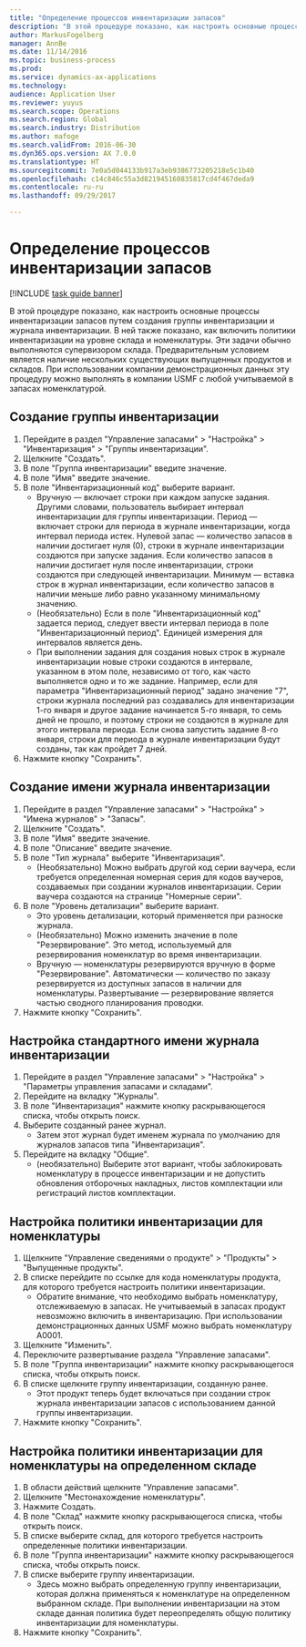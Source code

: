 ```yaml
---
title: "Определение процессов инвентаризации запасов"
description: "В этой процедуре показано, как настроить основные процессы инвентаризации запасов путем создания группы инвентаризации и журнала инвентаризации."
author: MarkusFogelberg
manager: AnnBe
ms.date: 11/14/2016
ms.topic: business-process
ms.prod: 
ms.service: dynamics-ax-applications
ms.technology: 
audience: Application User
ms.reviewer: yuyus
ms.search.scope: Operations
ms.search.region: Global
ms.search.industry: Distribution
ms.author: mafoge
ms.search.validFrom: 2016-06-30
ms.dyn365.ops.version: AX 7.0.0
ms.translationtype: HT
ms.sourcegitcommit: 7e0a5d044133b917a3eb9386773205218e5c1b40
ms.openlocfilehash: c14c846c55a3d821945160835817cd4f467deda9
ms.contentlocale: ru-ru
ms.lasthandoff: 09/29/2017

---
```

# <a name="define-inventory-counting-processes"></a>Определение процессов инвентаризации запасов

[!INCLUDE [task guide banner](../../includes/task-guide-banner.md)]

В этой процедуре показано, как настроить основные процессы инвентаризации запасов путем создания группы инвентаризации и журнала инвентаризации. В ней также показано, как включить политики инвентаризации на уровне склада и номенклатуры. Эти задачи обычно выполняются супервизором склада. Предварительным условием является наличие нескольких существующих выпущенных продуктов и складов. При использовании компании демонстрационных данных эту процедуру можно выполнять в компании USMF с любой учитываемой в запасах номенклатурой.


## <a name="create-a-counting-group"></a>Создание группы инвентаризации
1. Перейдите в раздел "Управление запасами" > "Настройка" > "Инвентаризация" > "Группы инвентаризации".
2. Щелкните "Создать".
3. В поле "Группа инвентаризации" введите значение.
4. В поле "Имя" введите значение.
5. В поле "Инвентаризационный код" выберите вариант.
    * Вручную — включает строки при каждом запуске задания. Другими словами, пользователь выбирает интервал инвентаризации для группы инвентаризации.  Период — включает строки для периода в журнале инвентаризации, когда интервал периода истек.   Нулевой запас — количество запасов в наличии достигает нуля (0), строки в журнале инвентаризации создаются при запуске задания. Если количество запасов в наличии достигает нуля после инвентаризации, строки создаются при следующей инвентаризации.   Минимум — вставка строк в журнал инвентаризации, если количество запасов в наличии меньше либо равно указанному минимальному значению.  
    * (Необязательно) Если в поле "Инвентаризационный код" задается период, следует ввести интервал периода в поле "Инвентаризационный период". Единицей измерения для интервалов является день.  
    * При выполнении задания для создания новых строк в журнале инвентаризации новые строки создаются в интервале, указанном в этом поле, независимо от того, как часто выполняется одно и то же задание. Например, если для параметра "Инвентаризационный период" задано значение "7", строки журнала последний раз создавались для инвентаризации 1-го января и другое задание начинается 5-го января, то семь дней не прошло, и поэтому строки не создаются в журнале для этого интервала периода. Если снова запустить задание 8-го января, строки для периода в журнале инвентаризации будут созданы, так как пройдет 7 дней.  
6. Нажмите кнопку "Сохранить".

## <a name="create-a-counting-journal-name"></a>Создание имени журнала инвентаризации
1. Перейдите в раздел "Управление запасами" > "Настройка" > "Имена журналов" > "Запасы".
2. Щелкните "Создать".
3. В поле "Имя" введите значение.
4. В поле "Описание" введите значение.
5. В поле "Тип журнала" выберите "Инвентаризация".
    * (Необязательно) Можно выбрать другой код серии ваучера, если требуется определенная номерная серия для кодов ваучеров, создаваемых при создании журналов инвентаризации. Серии ваучера создаются на странице "Номерные серии".  
6. В поле "Уровень детализации" выберите вариант.
    * Это уровень детализации, который применяется при разноске журнала.  
    * (Необязательно) Можно изменить значение в поле "Резервирование". Это метод, используемый для резервирования номенклатур во время инвентаризации.   
    * Вручную — номенклатуры резервируются вручную в форме "Резервирование".   Автоматически — количество по заказу резервируется из доступных запасов в наличии для номенклатуры.   Развертывание — резервирование является частью сводного планирования проводки.  
7. Нажмите кнопку "Сохранить".

## <a name="set-standard-counting-journal-name"></a>Настройка стандартного имени журнала инвентаризации
1. Перейдите в раздел "Управление запасами" > "Настройка" > "Параметры управления запасами и складами".
2. Перейдите на вкладку "Журналы".
3. В поле "Инвентаризация" нажмите кнопку раскрывающегося списка, чтобы открыть поиск.
4. Выберите созданный ранее журнал.
    * Затем этот журнал будет именем журнала по умолчанию для журналов запасов типа "Инвентаризация".  
5. Перейдите на вкладку "Общие".
    * (необязательно) Выберите этот вариант, чтобы заблокировать номенклатуру в процессе инвентаризации и не допустить обновления отборочных накладных, листов комплектации или регистраций листов комплектации.  

## <a name="set-the-counting-policy-for-an-item"></a>Настройка политики инвентаризации для номенклатуры
1. Щелкните "Управление сведениями о продукте" > "Продукты" > "Выпущенные продукты".
2. В списке перейдите по ссылке для кода номенклатуры продукта, для которого требуется настроить политики инвентаризации.
    * Обратите внимание, что необходимо выбрать номенклатуру, отслеживаемую в запасах. Не учитываемый в запасах продукт невозможно включить в инвентаризацию. При использовании демонстрационных данных USMF можно выбрать номенклатуру A0001.  
3. Щелкните "Изменить".
4. Переключите развертывание раздела "Управление запасами".
5. В поле "Группа инвентаризации" нажмите кнопку раскрывающегося списка, чтобы открыть поиск.
6. В списке щелкните группу инвентаризации, созданную ранее.
    * Этот продукт теперь будет включаться при создании строк журнала инвентаризации запасов с использованием данной группы инвентаризации.  
7. Нажмите кнопку "Сохранить".

## <a name="set-the-counting-policy-for-an-item-in-a-specific-warehouse"></a>Настройка политики инвентаризации для номенклатуры на определенном складе
1. В области действий щелкните "Управление запасами".
2. Щелкните "Местонахождение номенклатуры".
3. Нажмите Создать.
4. В поле "Склад" нажмите кнопку раскрывающегося списка, чтобы открыть поиск.
5. В списке выберите склад, для которого требуется настроить определенные политики инвентаризации.
6. В поле "Группа инвентаризации" нажмите кнопку раскрывающегося списка, чтобы открыть поиск.
7. В списке выберите группу инвентаризации.
    * Здесь можно выбрать определенную группу инвентаризации, которая должна применяться к номенклатуре на определенном выбранном складе. При выполнении инвентаризации на этом складе данная политика будет переопределять общую политику инвентаризации для номенклатуры.  
8. Нажмите кнопку "Сохранить".

